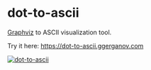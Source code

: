 # dot-to-ascii

[Graphviz](https://www.graphviz.org/) to ASCII visualization tool.

Try it here: https://dot-to-ascii.ggerganov.com

<a href="https://i.imgur.com/nak4cJh.png" target="_blank">![dot-to-ascii](https://i.imgur.com/nak4cJh.png)</a>
